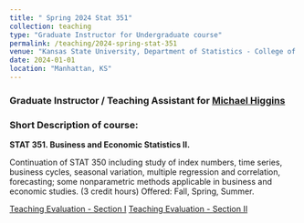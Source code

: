 ```yaml
---
title: " Spring 2024 Stat 351"
collection: teaching
type: "Graduate Instructor for Undergraduate course"
permalink: /teaching/2024-spring-stat-351
venue: "Kansas State University, Department of Statistics - College of Business"
date: 2024-01-01
location: "Manhattan, KS"
---
```


<h3> Graduate Instructor / Teaching Assistant for <a href="https://www.k-state.edu/stats/about/people/HigginsMichael.html" target="_blank">Michael Higgins</a></h3>

<h3> Short Description of course: </h3>

<b> STAT 351. Business and Economic Statistics II. </b>

Continuation of STAT 350 including study of index numbers, time series, business cycles, seasonal variation, multiple regression and correlation, forecasting; some nonparametric methods applicable in business and economic studies.
(3 credit hours) Offered: Fall, Spring, Summer.

[Teaching Evaluation - Section I](http://abraham-arbelaez.github.io/files/tevals/stat351sp24-1.pdf)
[Teaching Evaluation - Section II](http://abraham-arbelaez.github.io/files/tevals/stat351sp24-2.pdf)

